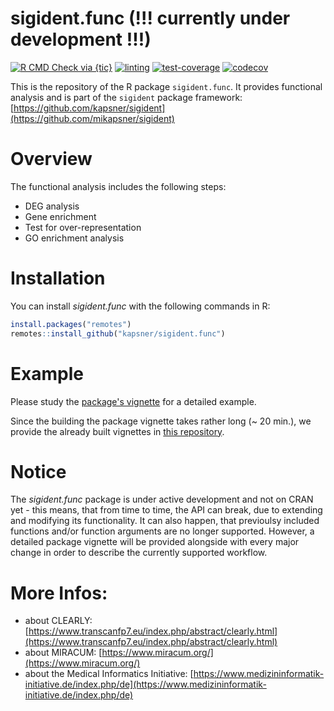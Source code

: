 # sigident.func (!!! currently under development !!!)

<!-- badges: start -->
[![R CMD Check via {tic}](https://github.com/kapsner/sigident.func/workflows/R%20CMD%20Check%20via%20{tic}/badge.svg?branch=master)](https://github.com/kapsner/sigident.func/actions)
[![linting](https://github.com/kapsner/sigident.func/workflows/lint/badge.svg?branch=master)](https://github.com/kapsner/sigident.func/actions)
[![test-coverage](https://github.com/kapsner/sigident.func/workflows/test-coverage/badge.svg?branch=master)](https://github.com/kapsner/sigident.func/actions)
[![codecov](https://codecov.io/gh/kapsner/sigident.func/branch/master/graph/badge.svg)](https://codecov.io/gh/kapsner/sigident.func)
<!-- badges: end -->

This is the repository of the R package `sigident.func`. It provides functional analysis and is part of the `sigident` package framework: [https://github.com/kapsner/sigident](https://github.com/mikapsner/sigident)

# Overview 

The functional analysis includes the following steps:  
* DEG analysis  
* Gene enrichment  
* Test for over-representation  
* GO enrichment analysis

# Installation

You can install *sigident.func* with the following commands in R:

``` r
install.packages("remotes")
remotes::install_github("kapsner/sigident.func")
```

# Example

Please study the [package's vignette](vignettes/) for a detailed example. 

Since the building the package vignette takes rather long (~ 20 min.), we provide the already built vignettes in [this repository](https://github.com/miracum/clearly-sigident_vignettes). 

# Notice 

The *sigident.func* package is under active development and not on CRAN yet - this means, that from time to time, the API can break, due to extending and modifying its functionality. It can also happen, that previoulsy included functions and/or function arguments are no longer supported. 
However, a detailed package vignette will be provided alongside with every major change in order to describe the currently supported workflow.

# More Infos:

- about CLEARLY: [https://www.transcanfp7.eu/index.php/abstract/clearly.html](https://www.transcanfp7.eu/index.php/abstract/clearly.html)
- about MIRACUM: [https://www.miracum.org/](https://www.miracum.org/)
- about the Medical Informatics Initiative: [https://www.medizininformatik-initiative.de/index.php/de](https://www.medizininformatik-initiative.de/index.php/de)
